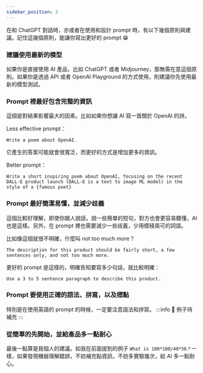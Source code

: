 ```yaml
---
sidebar_position: 3
---
```


在和 ChatGPT 對話時，亦或者在使用和設計 prompt 時，有以下幾個原則與建議。記住這幾個原則，能讓你寫出更好的 prompt 😁

### 建議使用最新的模型

如果你是直接使用 AI 產品，比如 ChatGPT 或者 Midjourney，那無需在意這個原則。如果你是透過 API 或者 OpenAI Playground 的方式使用，則建議你先使用最新的模型測試。

### Prompt 裡最好包含完整的資訊

這個是對結果影響最大的因素。比如如果你想讓 AI 寫一首關於 OpenAI 的詩。

Less effective prompt：

```other
Write a poem about OpenAI.
```

它產生的答案可能就會很寬泛，而更好的方式是增加更多的資訊。

Better prompt：

```other
Write a short inspiring poem about OpenAI, focusing on the recent DALL-E product launch (DALL-E is a text to image ML model) in the style of a {famous poet}
```

### Prompt 最好簡潔易懂，並減少歧義

這個比較好理解，即使你跟人說話，說一些簡單的短句，對方也會更容易聽懂，AI 也是這樣。另外，在 prompt 裡也需要減少一些歧義，少用模稜兩可的詞語。

比如像這個就很不明確，什麼叫 not too much more？

```other
The description for this product should be fairly short, a few sentences only, and not too much more.
```

更好的 prompt 是這樣的，明確告知要寫多少句話，就比較明確：

```other
Use a 3 to 5 sentence paragraph to describe this product.
```

### Prompt 要使用正確的語法、拼寫，以及標點

特別是在使用英語的 prompt 的時候，一定要注意語法和拼寫。
:::info 🚧 
例子待補充
:::

### 從簡單的先開始，並給產品多一點耐心

最後一點算是我個人的建議。如我在前面提到的例子 `What is 100*100/40*56？`一樣，如果發現機器理解錯誤，不妨補充點資訊，不妨多實驗幾次，給 AI 多一點耐心。

